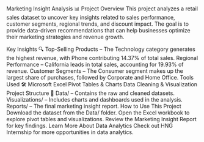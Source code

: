 Marketing Insight Analysis 📊
Project Overview
This project analyzes a retail sales dataset to uncover key insights related to sales performance, customer segments, regional trends, and discount impact. The goal is to provide data-driven recommendations that can help businesses optimize their marketing strategies and revenue growth.

Key Insights 🔍
Top-Selling Products – The Technology category generates the highest revenue, with Phone contributing 14.37% of total sales.
Regional Performance – California leads in total sales, accounting for 19.93% of revenue.
Customer Segments – The Consumer segment makes up the largest share of purchases, followed by Corporate and Home Office.
Tools Used 🛠
Microsoft Excel
Pivot Tables & Charts
Data Cleaning & Visualization
Project Structure 📂
Data/ – Contains the raw and cleaned datasets.
Visualizations/ – Includes charts and dashboards used in the analysis.
Reports/ – The final marketing insight report.
How to Use This Project
Download the dataset from the Data/ folder.
Open the Excel workbook to explore pivot tables and visualizations.
Review the Marketing Insight Report for key findings.
Learn More About Data Analytics
Check out HNG Internship for more opportunities in data analytics.
